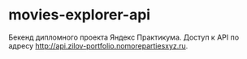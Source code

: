 # movies-explorer-api
Бекенд дипломного проекта Яндекс Практикума. Доступ к API по адресу http://api.zilov-portfolio.nomorepartiesxyz.ru.

